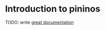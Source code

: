# Introduction to pininos

TODO: write [great documentation](http://jacobian.org/writing/what-to-write/)
